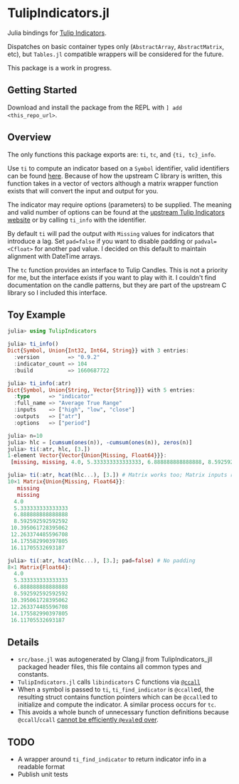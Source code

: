 # TulipIndicators.jl

Julia bindings for [Tulip Indicators](https://github.com/TulipCharts/tulipindicators).

Dispatches on basic container types only (`AbstractArray`, `AbstractMatrix`, etc), but `Tables.jl` compatible wrappers will be considered for the future.

This package is a work in progress.

## Getting Started
Download and install the package from the REPL with `] add <this_repo_url>`.

## Overview
The only functions this package exports are: `ti`, `tc`, and `{ti, tc}_info`.

Use `ti` to compute an indicator based on a `Symbol` identifier, valid identifiers can be found [here](https://tulipindicators.org/list). Because of how the upstream C library is written, this function takes in a vector of vectors although a matrix wrapper function exists that will convert the input and output for you.

The indicator may require options (parameters) to be supplied. The meaning and valid number of options can be found at the [upstream Tulip Indicators website](https://tulipindicators.org/list) or by calling `ti_info` with the identifier.

By default `ti` will pad the output with `Missing` values for indicators that introduce a lag. Set `pad=false` if you want to disable padding or `padval=<Cfloat>` for another pad value. I decided on this default to maintain alignment with DateTime arrays.

The `tc` function provides an interface to Tulip Candles. This is not a priority for me, but the interface exists if you want to play with it. I couldn't find documentation on the candle patterns, but they are part of the upstream C library so I included this interface.

## Toy Example
```julia
julia> using TulipIndicators

julia> ti_info()
Dict{Symbol, Union{Int32, Int64, String}} with 3 entries:
  :version         => "0.9.2"
  :indicator_count => 104
  :build           => 1660687722

julia> ti_info(:atr)
Dict{Symbol, Union{String, Vector{String}}} with 5 entries:
  :type      => "indicator"
  :full_name => "Average True Range"
  :inputs    => ["high", "low", "close"]
  :outputs   => ["atr"]
  :options   => ["period"]

julia> n=10
julia> hlc = [cumsum(ones(n)), -cumsum(ones(n)), zeros(n)]
julia> ti(:atr, hlc, [3.])
1-element Vector{Vector{Union{Missing, Float64}}}:
 [missing, missing, 4.0, 5.333333333333333, 6.888888888888888, 8.592592592592592, 10.395061728395062, 12.263374485596708, 14.175582990397805, 16.11705532693187]

julia> ti(:atr, hcat(hlc...), [3.]) # Matrix works too; Matrix inputs return Matrix outputs
10×1 Matrix{Union{Missing, Float64}}:
   missing
   missing
  4.0
  5.333333333333333
  6.888888888888888
  8.592592592592592
 10.395061728395062
 12.263374485596708
 14.175582990397805
 16.11705532693187

julia> ti(:atr, hcat(hlc...), [3.]; pad=false) # No padding
8×1 Matrix{Float64}:
  4.0
  5.333333333333333
  6.888888888888888
  8.592592592592592
 10.395061728395062
 12.263374485596708
 14.175582990397805
 16.11705532693187
```

## Details
* `src/base.jl` was autogenerated by Clang.jl from TulipIndicators_jll packaged header files, this file contains all common types and constants.
* `TulipIndicators.jl` calls `libindicators` C functions via [`@ccall`](https://docs.julialang.org/en/v1/base/c/)
* When a symbol is passed to `ti`, `ti_find_indicator` is `@ccall`ed, the resulting struct contains function pointers which can be `@ccall`ed to initialize and compute the indicator. A similar process occurs for `tc`.
* This avoids a whole bunch of unnecessary function definitions because `@ccall`/`ccall` [cannot be efficiently `@eval`ed over](https://docs.julialang.org/en/v1/manual/calling-c-and-fortran-code/#Non-constant-Function-Specifications).

## TODO
* A wrapper around `ti_find_indicator` to return indicator info in a readable format
* Publish unit tests

